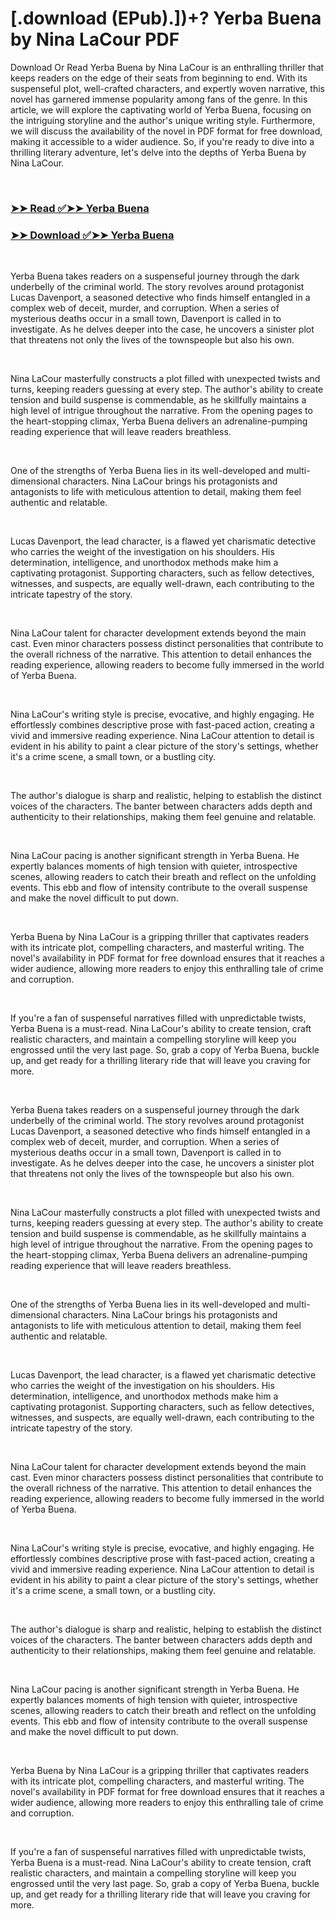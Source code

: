 # [.download (EPub).])+? Yerba Buena by Nina LaCour PDF

<p>Download Or Read Yerba Buena by Nina LaCour is an enthralling thriller that keeps readers on the edge of their seats from beginning to end. With its suspenseful plot, well-crafted characters, and expertly woven narrative, this novel has garnered immense popularity among fans of the genre. In this article, we will explore the captivating world of Yerba Buena, focusing on the intriguing storyline and the author's unique writing style. Furthermore, we will discuss the availability of the novel in PDF format for free download, making it accessible to a wider audience. So, if you're ready to dive into a thrilling literary adventure, let's delve into the depths of Yerba Buena by Nina LaCour.</p>
<p>&nbsp;</p>

### [➤➤ Read ✅➤➤ Yerba Buena](https://thehelpfulbooks.blogspot.com/id/57693648)

### [➤➤ Download ✅➤➤ Yerba Buena](https://thehelpfulbooks.blogspot.com/id/57693648)

<p>&nbsp;</p>
<p>Yerba Buena takes readers on a suspenseful journey through the dark underbelly of the criminal world. The story revolves around protagonist Lucas Davenport, a seasoned detective who finds himself entangled in a complex web of deceit, murder, and corruption. When a series of mysterious deaths occur in a small town, Davenport is called in to investigate. As he delves deeper into the case, he uncovers a sinister plot that threatens not only the lives of the townspeople but also his own.</p>
<p>&nbsp;</p>
<p>Nina LaCour masterfully constructs a plot filled with unexpected twists and turns, keeping readers guessing at every step. The author's ability to create tension and build suspense is commendable, as he skillfully maintains a high level of intrigue throughout the narrative. From the opening pages to the heart-stopping climax, Yerba Buena delivers an adrenaline-pumping reading experience that will leave readers breathless.</p>
<p>&nbsp;</p>
<p>One of the strengths of Yerba Buena lies in its well-developed and multi-dimensional characters. Nina LaCour brings his protagonists and antagonists to life with meticulous attention to detail, making them feel authentic and relatable.</p>
<p>&nbsp;</p>
<p>Lucas Davenport, the lead character, is a flawed yet charismatic detective who carries the weight of the investigation on his shoulders. His determination, intelligence, and unorthodox methods make him a captivating protagonist. Supporting characters, such as fellow detectives, witnesses, and suspects, are equally well-drawn, each contributing to the intricate tapestry of the story.</p>
<p>&nbsp;</p>
<p>Nina LaCour talent for character development extends beyond the main cast. Even minor characters possess distinct personalities that contribute to the overall richness of the narrative. This attention to detail enhances the reading experience, allowing readers to become fully immersed in the world of Yerba Buena.</p>
<p>&nbsp;</p>
<p>Nina LaCour's writing style is precise, evocative, and highly engaging. He effortlessly combines descriptive prose with fast-paced action, creating a vivid and immersive reading experience. Nina LaCour attention to detail is evident in his ability to paint a clear picture of the story's settings, whether it's a crime scene, a small town, or a bustling city.</p>
<p>&nbsp;</p>
<p>The author's dialogue is sharp and realistic, helping to establish the distinct voices of the characters. The banter between characters adds depth and authenticity to their relationships, making them feel genuine and relatable.</p>
<p>&nbsp;</p>
<p>Nina LaCour pacing is another significant strength in Yerba Buena. He expertly balances moments of high tension with quieter, introspective scenes, allowing readers to catch their breath and reflect on the unfolding events. This ebb and flow of intensity contribute to the overall suspense and make the novel difficult to put down.</p>
<p>&nbsp;</p>
<p>Yerba Buena by Nina LaCour is a gripping thriller that captivates readers with its intricate plot, compelling characters, and masterful writing. The novel's availability in PDF format for free download ensures that it reaches a wider audience, allowing more readers to enjoy this enthralling tale of crime and corruption.</p>
<p>&nbsp;</p>
<p>If you're a fan of suspenseful narratives filled with unpredictable twists, Yerba Buena is a must-read. Nina LaCour's ability to create tension, craft realistic characters, and maintain a compelling storyline will keep you engrossed until the very last page. So, grab a copy of Yerba Buena, buckle up, and get ready for a thrilling literary ride that will leave you craving for more.</p>
<p>&nbsp;</p>
<p>Yerba Buena takes readers on a suspenseful journey through the dark underbelly of the criminal world. The story revolves around protagonist Lucas Davenport, a seasoned detective who finds himself entangled in a complex web of deceit, murder, and corruption. When a series of mysterious deaths occur in a small town, Davenport is called in to investigate. As he delves deeper into the case, he uncovers a sinister plot that threatens not only the lives of the townspeople but also his own.</p>
<p>&nbsp;</p>
<p>Nina LaCour masterfully constructs a plot filled with unexpected twists and turns, keeping readers guessing at every step. The author's ability to create tension and build suspense is commendable, as he skillfully maintains a high level of intrigue throughout the narrative. From the opening pages to the heart-stopping climax, Yerba Buena delivers an adrenaline-pumping reading experience that will leave readers breathless.</p>
<p>&nbsp;</p>
<p>One of the strengths of Yerba Buena lies in its well-developed and multi-dimensional characters. Nina LaCour brings his protagonists and antagonists to life with meticulous attention to detail, making them feel authentic and relatable.</p>
<p>&nbsp;</p>
<p>Lucas Davenport, the lead character, is a flawed yet charismatic detective who carries the weight of the investigation on his shoulders. His determination, intelligence, and unorthodox methods make him a captivating protagonist. Supporting characters, such as fellow detectives, witnesses, and suspects, are equally well-drawn, each contributing to the intricate tapestry of the story.</p>
<p>&nbsp;</p>
<p>Nina LaCour talent for character development extends beyond the main cast. Even minor characters possess distinct personalities that contribute to the overall richness of the narrative. This attention to detail enhances the reading experience, allowing readers to become fully immersed in the world of Yerba Buena.</p>
<p>&nbsp;</p>
<p>Nina LaCour's writing style is precise, evocative, and highly engaging. He effortlessly combines descriptive prose with fast-paced action, creating a vivid and immersive reading experience. Nina LaCour attention to detail is evident in his ability to paint a clear picture of the story's settings, whether it's a crime scene, a small town, or a bustling city.</p>
<p>&nbsp;</p>
<p>The author's dialogue is sharp and realistic, helping to establish the distinct voices of the characters. The banter between characters adds depth and authenticity to their relationships, making them feel genuine and relatable.</p>
<p>&nbsp;</p>
<p>Nina LaCour pacing is another significant strength in Yerba Buena. He expertly balances moments of high tension with quieter, introspective scenes, allowing readers to catch their breath and reflect on the unfolding events. This ebb and flow of intensity contribute to the overall suspense and make the novel difficult to put down.</p>
<p>&nbsp;</p>
<p>Yerba Buena by Nina LaCour is a gripping thriller that captivates readers with its intricate plot, compelling characters, and masterful writing. The novel's availability in PDF format for free download ensures that it reaches a wider audience, allowing more readers to enjoy this enthralling tale of crime and corruption.</p>
<p>&nbsp;</p>
<p>If you're a fan of suspenseful narratives filled with unpredictable twists, Yerba Buena is a must-read. Nina LaCour's ability to create tension, craft realistic characters, and maintain a compelling storyline will keep you engrossed until the very last page. So, grab a copy of Yerba Buena, buckle up, and get ready for a thrilling literary ride that will leave you craving for more.</p>
<p>&nbsp;</p>
